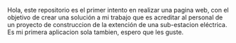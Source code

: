 Hola, este repositorio es el primer intento en realizar una pagina web, con el objetivo de crear una solución a mi trabajo que es acreditar al personal de un 
proyecto de construccion de la extención de una sub-estacion eléctrica.
Es mi primera aplicacion sola tambien, espero que les guste.
